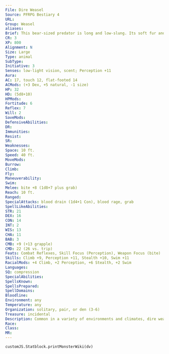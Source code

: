 ```yaml
---
File: Dire Weasel
Source: PFRPG Bestiary 4
URL: 
Group: Weasel
aliases: 
Brief: This bear-sized predator is long and low-slung. Its soft fur and intelligent expression contrast with its glistening fangs.
CR: 3
XP: 800
Alignment: N
Size: Large
Type: animal
SubType: 
Initiative: 3
Senses: low-light vision, scent; Perception +11
Aura: 
AC: 17, touch 12, flat-footed 14
ACMods: (+3 Dex, +5 natural, -1 size)
HP: 32
HD: (5d8+10)
HPMods: 
Fortitude: 6
Reflex: 7
Will: 2
SaveMods: 
DefensiveAbilities: 
DR: 
Immunities: 
Resist: 
SR: 
Weaknesses: 
Space: 10 ft.
Speed: 40 ft.
MoveMods: 
Burrow: 
Climb: 
Fly: 
Maneuverability: 
Swim: 
Melee: bite +8 (1d8+7 plus grab)
Reach: 10 ft.
Ranged: 
SpecialAttacks: blood drain (1d4+1 Con), blood rage, grab
SpellLikeAbilities: 
STR: 21
DEX: 16
CON: 14
INT: 2
WIS: 13
CHA: 11
BAB: 3
CMB: +9 (+13 grapple)
CMD: 22 (26 vs. trip)
Feats: Combat Reflexes, Skill Focus (Perception), Weapon Focus (bite)
Skills: Climb +9, Perception +11, Stealth +10, Swim +11
RacialMods: +4 Climb, +2 Perception, +6 Stealth, +2 Swim
Languages: 
SQ: compression
SpecialAbilities: 
SpellsKnown: 
SpellsPrepared: 
SpellDomains: 
Bloodline: 
Environment: any
Temperature: any
Organization: solitary, pair, or den (3-6)
Treasure: incidental
Description: Common in a variety of environments and climates, dire weasels are larger relatives of normal weasels. They're relentless predators known for their fearless nature and killing frenzies, and are dangerous to farmsteads and settlements-they not only prey on cattle and horses, but also target humanoids. Those that do often become obsessed with the taste of that flesh and hunt such prey exclusively. Sometimes, dire weasels are trained to be mounts by evil humanoids- usually by bugbears or hobgoblins. Measuring 12 feet long, a dire weasel stands 4 feet tall at the shoulder and weighs around 900 pounds.
Race: 
Class: 
MR: 
---
```

```dataviewjs
customJS.Statblock.printMonsterWiki(dv)
```
